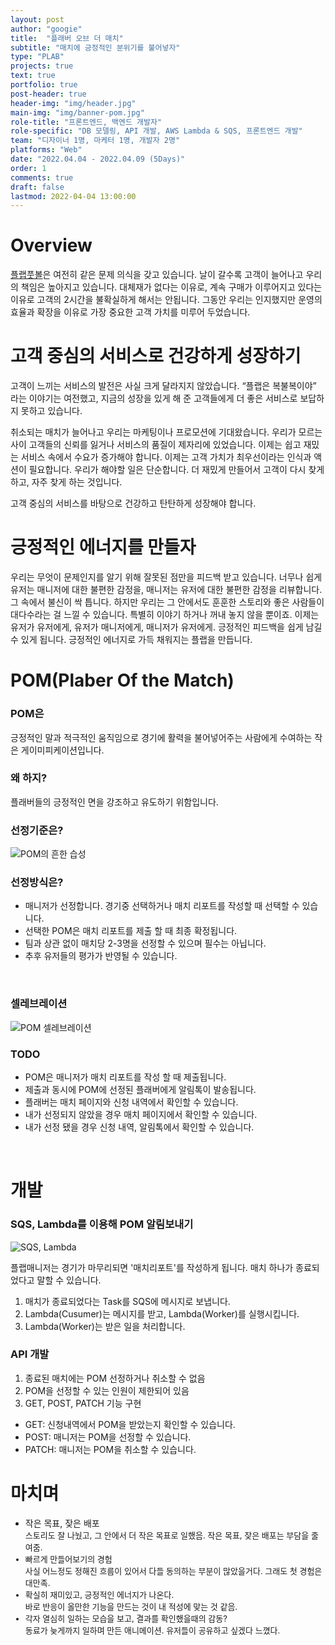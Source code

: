 ```yaml
---
layout: post
author: "googie"
title:  "플래버 오브 더 매치"
subtitle: "매치에 긍정적인 분위기를 불어넣자"
type: "PLAB"
projects: true
text: true
portfolio: true
post-header: true
header-img: "img/header.jpg"
main-img: "img/banner-pom.jpg"
role-title: "프론트엔드, 백엔드 개발자"
role-specific: "DB 모델링, API 개발, AWS Lambda & SQS, 프론트엔드 개발"
team: "디자이너 1명, 마케터 1명, 개발자 2명"
platforms: "Web"
date: "2022.04.04 - 2022.04.09 (5Days)"
order: 1
comments: true
draft: false
lastmod: 2022-04-04 13:00:00
---
```

# Overview

[플랩풋볼](https://www.plabfootball.com)은 여전히 같은 문제 의식을 갖고 있습니다. 날이 갈수록 고객이 늘어나고 우리의 책임은 높아지고 있습니다. 대체재가 없다는 이유로, 계속 구매가 이루어지고 있다는 이유로 고객의 2시간을 불확실하게 해서는 안됩니다. 그동안 우리는 인지했지만 운영의 효율과 확장을 이유로 가장 중요한 고객 가치를 미루어 두었습니다.

# 고객 중심의 서비스로 건강하게 성장하기

고객이 느끼는 서비스의 발전은 사실 크게 달라지지 않았습니다. “플랩은 복불복이야” 라는 이야기는 여전했고, 지금의 성장을 있게 해 준 고객들에게 더 좋은 서비스로 보답하지 못하고 있습니다.

취소되는 매치가 늘어나고 우리는 마케팅이나 프로모션에 기대왔습니다. 우리가 모르는 사이 고객들의 신뢰를 잃거나 서비스의 품질이 제자리에 있었습니다. 이제는 쉽고 재밌는 서비스 속에서 수요가 증가해야 합니다. 이제는 고객 가치가 최우선이라는 인식과 액션이 필요합니다. 우리가 해야할 일은 단순합니다. 더 재밌게 만들어서 고객이 다시 찾게 하고, 자주 찾게 하는 것입니다.

고객 중심의 서비스를 바탕으로 건강하고 탄탄하게 성장해야 합니다.


# 긍정적인 에너지를 만들자

우리는 무엇이 문제인지를 알기 위해 잘못된 점만을 피드백 받고 있습니다. 너무나 쉽게 유저는 매니저에 대한 불편한 감정을, 매니저는 유저에 대한 불편한 감정을 리뷰합니다. 그 속에서 불신이 싹 틉니다. 하지만 우리는 그 안에서도 훈훈한 스토리와 좋은 사람들이 대다수라는 걸 느낄 수 있습니다. 특별히 이야기 하거나 꺼내 놓지 않을 뿐이죠. 이제는 유저가 유저에게, 유저가 매니저에게, 매니저가 유저에게. 긍정적인 피드백을 쉽게 남길 수 있게 됩니다. 긍정적인 에너지로 가득 채워지는 플랩을 만듭니다.


# POM(Plaber Of the Match)

### POM은

긍정적인 말과 적극적인 움직임으로 경기에 활력을 불어넣어주는 사람에게 수여하는 작은 게이미피케이션입니다.
<br>

### 왜 하지?

플래버들의 긍정적인 면을 강조하고 유도하기 위함입니다.
<br>

### 선정기준은?

![POM의 흔한 습성](img/pom_guide.png)
<br>

### 선정방식은?

- 매니저가 선정합니다. 경기중 선택하거나 매치 리포트를 작성할 때 선택할 수 있습니다.
- 선택한 POM은 매치 리포트를 제출 할 때 최종 확정됩니다.
- 팀과 상관 없이 매치당 2-3명을 선정할 수 있으며 필수는 아닙니다.
- 추후 유저들의 평가가 반영될 수 있습니다.
<br>

### 셀레브레이션

![POM 셀레브레이션](img/match_v4.png)
<br>

### TODO

- POM은 매니저가 매치 리포트를 작성 할 때 제출됩니다.
- 제출과 동시에 POM에 선정된 플래버에게 알림톡이 발송됩니다.
- 플래버는 매치 페이지와 신청 내역에서 확인할 수 있습니다.
- 내가 선정되지 않았을 경우 매치 페이지에서 확인할 수 있습니다.
- 내가 선정 됐을 경우 신청 내역, 알림톡에서 확인할 수 있습니다.
<br>

# 개발

### SQS, Lambda를 이용해 POM 알림보내기

![SQS, Lambda](img/lambda-flow.png)

플랩매니저는 경기가 마무리되면 '매치리포트'를 작성하게 됩니다. 매치 하나가 종료되었다고 말할 수 있습니다.

1. 매치가 종료되었다는 Task를 SQS에 메시지로 보냅니다.
2. Lambda(Cusumer)는 메시지를 받고, Lambda(Worker)를 실행시킵니다.
3. Lambda(Worker)는 받은 일을 처리합니다.


### API 개발

1. 종료된 매치에는 POM 선정하거나 취소할 수 없음
2. POM을 선정할 수 있는 인원이 제한되어 있음
2. GET, POST, PATCH 기능 구현

- GET: 신청내역에서 POM을 받았는지 확인할 수 있습니다.
- POST: 매니저는 POM을 선정할 수 있습니다.
- PATCH: 매니저는 POM을 취소할 수 있습니다.


# 마치며

- 작은 목표, 잦은 배포
	<br><font size="2">스토리도 잘 나눴고, 그 안에서 더 작은 목표로 일했음. 작은 목표, 잦은 배포는 부담을 줄여줌.
- 빠르게 만들어보기의 경험
	<br><font size="2">사실 어느정도 정해진 흐름이 있어서 다들 동의하는 부분이 많았을거다. 그래도 첫 경험은 대만족.
- 확실히 재미있고, 긍정적인 에너지가 나온다.
	<br><font size="2">바로 반응이 올만한 기능을 만드는 것이 내 적성에 맞는 것 같음.
- 각자 열심히 일하는 모습을 보고, 결과를 확인했을때의 감동?
	<br><font size="2">동료가 늦게까지 일하며 만든 애니메이션. 유저들이 공유하고 싶겠다 느꼈다.

